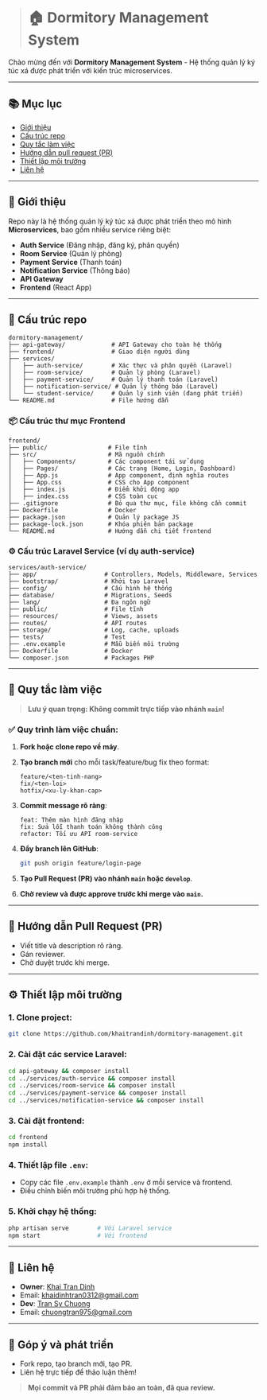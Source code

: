 > # 🏠 Dormitory Management System

Chào mừng đến với **Dormitory Management System** - Hệ thống quản lý ký túc xá được phát triển với kiến trúc microservices.

---

## 📚 Mục lục

- [Giới thiệu](#giới-thiệu)
- [Cấu trúc repo](#cấu-trúc-repo)
- [Quy tắc làm việc](#quy-tắc-làm-việc)
- [Hướng dẫn pull request (PR)](#hướng-dẫn-pull-request-pr)
- [Thiết lập môi trường](#thiết-lập-môi-trường)
- [Liên hệ](#liên-hệ)

---

## 🎯 Giới thiệu

Repo này là hệ thống quản lý ký túc xá được phát triển theo mô hình **Microservices**, bao gồm nhiều service riêng biệt: 
- **Auth Service** (Đăng nhập, đăng ký, phân quyền)
- **Room Service** (Quản lý phòng)
- **Payment Service** (Thanh toán)
- **Notification Service** (Thông báo)
- **API Gateway**
- **Frontend** (React App)

---

## 📁 Cấu trúc repo

```
dormitory-management/
├── api-gateway/             # API Gateway cho toàn hệ thống
├── frontend/                # Giao diện người dùng
├── services/
│   ├── auth-service/        # Xác thực và phân quyền (Laravel)
│   ├── room-service/        # Quản lý phòng (Laravel)
│   ├── payment-service/     # Quản lý thanh toán (Laravel)
│   ├── notification-service/ # Quản lý thông báo (Laravel)
│   └── student-service/     # Quản lý sinh viên (đang phát triển)
└── README.md                # File hướng dẫn
```

### 📦 Cấu trúc thư mục Frontend

```
frontend/
├── public/                 # File tĩnh
├── src/                    # Mã nguồn chính
│   ├── Components/         # Các component tái sử dụng
│   ├── Pages/              # Các trang (Home, Login, Dashboard)
│   ├── App.js              # App component, định nghĩa routes
│   ├── App.css             # CSS cho App component
│   ├── index.js            # Điểm khởi động app
│   ├── index.css           # CSS toàn cục
├── .gitignore              # Bỏ qua thư mục, file không cần commit
├── Dockerfile              # Docker
├── package.json            # Quản lý package JS
├── package-lock.json       # Khóa phiên bản package
└── README.md               # Hướng dẫn chi tiết frontend
```

### ⚙️ Cấu trúc Laravel Service (ví dụ auth-service)

```
services/auth-service/
├── app/                   # Controllers, Models, Middleware, Services
├── bootstrap/             # Khởi tạo Laravel
├── config/                # Cấu hình hệ thống
├── database/              # Migrations, Seeds
├── lang/                  # Đa ngôn ngữ
├── public/                # File tĩnh
├── resources/             # Views, assets
├── routes/                # API routes
├── storage/               # Log, cache, uploads
├── tests/                 # Test
├── .env.example           # Mẫu biến môi trường
├── Dockerfile             # Docker
└── composer.json          # Packages PHP
```

---

## 🚨 Quy tắc làm việc

> **Lưu ý quan trọng: Không commit trực tiếp vào nhánh `main`!**

### ✅ Quy trình làm việc chuẩn:

1. **Fork hoặc clone repo về máy**.
2. **Tạo branch mới** cho mỗi task/feature/bug fix theo format:
   ```
   feature/<ten-tinh-nang>
   fix/<ten-loi>
   hotfix/<xu-ly-khan-cap>
   ```

3. **Commit message rõ ràng**:
   ```
   feat: Thêm màn hình đăng nhập
   fix: Sửa lỗi thanh toán không thành công
   refactor: Tối ưu API room-service
   ```

4. **Đẩy branch lên GitHub**:
   ```bash
   git push origin feature/login-page
   ```

5. **Tạo Pull Request (PR) vào nhánh `main` hoặc `develop`**.

6. **Chờ review và được approve trước khi merge vào `main`.**

---

## 🔀 Hướng dẫn Pull Request (PR)

- Viết title và description rõ ràng.
- Gán reviewer.
- Chờ duyệt trước khi merge.

---

## ⚙️ Thiết lập môi trường

### 1. Clone project:
```bash
git clone https://github.com/khaitrandinh/dormitory-management.git
```

### 2. Cài đặt các service Laravel:
```bash
cd api-gateway && composer install
cd ../services/auth-service && composer install
cd ../services/room-service && composer install
cd ../services/payment-service && composer install
cd ../services/notification-service && composer install
```

### 3. Cài đặt frontend:
```bash
cd frontend
npm install
```

### 4. Thiết lập file `.env`:
- Copy các file `.env.example` thành `.env` ở mỗi service và frontend.
- Điều chỉnh biến môi trường phù hợp hệ thống.

### 5. Khởi chạy hệ thống:
```bash
php artisan serve        # Với Laravel service
npm start                # Với frontend
```

---

## 🤝 Liên hệ

- **Owner**: [Khai Tran Dinh](https://github.com/khaitrandinh)
- Email: khaidinhtran0312@gmail.com
- **Dev**: [Tran Sy Chuong](https://github.com/TranSenpai)
- Email: chuongtran975@gmail.com
---

## 🚀 Góp ý và phát triển

- Fork repo, tạo branch mới, tạo PR.
- Liên hệ trực tiếp để thảo luận thêm!

> **Mọi commit và PR phải đảm bảo an toàn, đã qua review.**
